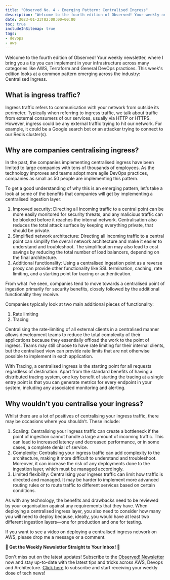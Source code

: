 ```yaml
---
title: "Observed No. 4 - Emerging Pattern: Centralised Ingress"
description: "Welcome to the fourth edition of Observed! Your weekly newsletter, where I bring you a tip you can implement in your infrastructure across many categories like AWS, Terraform and General DevOps practices. This week's edition looks at a common pattern emerging across the industry: Centralised Ingress"
date: 2023-01-23T02:00:00+00:00
toc: true
includeInSitemap: true
tags:
- devops
- aws
---
```

Welcome to the fourth edition of Observed! Your weekly newsletter, where I bring you a tip you can implement in your infrastructure across many categories like AWS, Terraform and General DevOps practices. This week's edition looks at a common pattern emerging across the industry: Centralised Ingress.

<!--more-->

## What is ingress traffic?

Ingress traffic refers to communication with your network from outside its perimeter. Typically when referring to ingress traffic, we talk about traffic from external consumers of our services, usually via HTTP or HTTPS. However, ingress could be any external traffic trying to hit our network. For example, it could be a Google search bot or an attacker trying to connect to our Redis cluster(s).

## Why are companies centralising ingress?

In the past, the companies implementing centralised ingress have been limited to large companies with tens of thousands of employees. As the technology improves and teams adopt more agile DevOps practices, companies as small as 50 people are implementing this pattern.

To get a good understanding of why this is an emerging pattern, let’s take a look at some of the benefits that companies will get by implementing a centralised ingestion layer:

1. Improved security: Directing all incoming traffic to a central point can be more easily monitored for security threats, and any malicious traffic can be blocked before it reaches the internal network. Centralisation also reduces the total attack surface by keeping everything private, that should be private.
2. Simplified network architecture: Directing all incoming traffic to a central point can simplify the overall network architecture and make it easier to understand and troubleshoot. The simplification may also lead to cost savings by reducing the total number of load balancers, depending on the final architecture.
3. Additional functionality: Using a centralised ingestion point as a reverse proxy can provide other functionality like SSL termination, caching, rate limiting, and a starting point for tracing or authentication.

From what I’ve seen, companies tend to move towards a centralised point of ingestion primarily for security benefits, closely followed by the additional functionality they receive.

Companies typically look at two main additional pieces of functionality:

1. Rate limiting
2. Tracing

Centralising the rate-limiting of all external clients in a centralised manner allows development teams to reduce the total complexity of their applications because they essentially offload the work to the point of ingress. Teams may still choose to have rate limiting for their internal clients, but the centralised view can provide rate limits that are not otherwise possible to implement in each application.

With Tracing, a centralised ingress is the starting point for all requests regardless of destination. Apart from the standard benefits of having a distributed tracing system, one key benefit of starting the tracing at a single entry point is that you can generate metrics for every endpoint in your system, including any associated monitoring and alerting.

## Why wouldn’t you centralise your ingress?

Whilst there are a lot of positives of centralising your ingress traffic, there may be occasions where you shouldn’t. These include:

1. Scaling: Centralising your ingress traffic can create a bottleneck if the point of ingestion cannot handle a large amount of incoming traffic. This can lead to increased latency and decreased performance, or in some cases, a complete denial of service.
2. Complexity: Centralising your ingress traffic can add complexity to the architecture, making it more difficult to understand and troubleshoot. Moreover, it can increase the risk of any deployments done to the ingestion layer, which must be managed accordingly.
3. Limited flexibility: Centralising your ingress traffic can limit how traffic is directed and managed. It may be harder to implement more advanced routing rules or to route traffic to different services based on certain conditions.

As with any technology, the benefits and drawbacks need to be reviewed by your organisation against any requirements that they have. When deploying a centralised ingress layer, you also need to consider how many you will need to deploy because, ideally, you would have at least two different ingestion layers—one for production and one for testing.

If you want to see a video on deploying a centralised ingress network on AWS, please drop me a message or a comment.

**📣 Get the Weekly Newsletter Straight to Your Inbox! 📣**

Don't miss out on the latest updates! Subscribe to the [Observed! Newsletter](https://news.codewithstu.tv) now and stay up-to-date with the latest tips and tricks across AWS, Devops and Architecture. [Click here](https://news.codewithstu.tv) to subscribe and start receiving your weekly dose of tech news!
